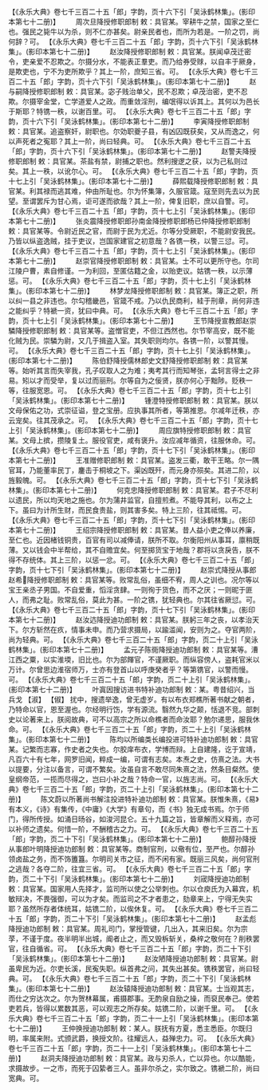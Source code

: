 <!-- { "loadSidebar": true } -->
 【《永乐大典》卷七千三百二十五「郎」字韵，页十六下引「吴泳鹤林集」。(影印本第七十二册)】 
　　周次旦降授修职郎制
敕：具官某。宰耕牛之禁，国家之至仁也。强民之毙牛以为杀，则不仁亦甚矣。尉亲民者也，而所为若是。一阶之罚，尚何辞？可。
 【《永乐大典》卷七千三百二十五「郎」字韵，页十六下引「吴泳鹤林集」。(影印本第七十二册)】 
　　赵汝降授修职郎制
敕：具官某。朕闻卓茂迁密令，吏亲爱不忍欺之。尔摄分水，不能表正羣吏。而乃给券受赇，以自丰于厥身，是欺吏也，宁不为吏所欺乎？其上一阶，庶知三省。可。
 【《永乐大典》卷七千三百二十五「郎」字韵，页十六下引「吴泳鹤林集」。(影印本第七十二册)】 
　　赵与嗣降授修职郎制
敕：具官某。宓子贱治单父，民不忍欺；卓茂治密，吏不忍欺。尔摄宰金堂，亡学道爱人之政。而重敛淫刑，编氓得以诉其上。其何以为邑长于斯耶？特镌一秩，以谢百里。可。
 【《永乐大典》卷七千三百二十五「郎」字韵，页十六下引「吴泳鹤林集」。(影印本第七十二册)】 
　　李寅降授修职郎制
敕：具官某。追盗察奸，尉职也。尔効职夔子县，有凶囚既获矣，又从而逸之，何以声死者之寃耶？其上一阶，尚曰轻典。可。
 【《永乐大典》卷七千三百二十五「郎」字韵，页十六下引「吴泳鹤林集」。(影印本第七十二册)】 
　　赵警夫降授修职郎制
敕：具官某。茶盐有禁，尉捕之职也。然利搜逻之获，以为己私则过矣。其上一秩，以讹尔心。可。
 【《永乐大典》卷七千三百二十五「郎」字韵，页十七上引「吴泳鹤林集」。(影印本第七十二册)】 
　　薛熙载降授修职郎制
敕：具官某。利其禄而逃其难，仲由所耻也。尔为怀集簿，久服官箴。寇至则先去以为民望。至谓罢斥为甘心焉，讵可遂而欲哉？其上一阶，俾复旧职，庶以自警。可。
 【《永乐大典》卷七千三百二十五「郎」字韵，页十七上引「吴泳鹤林集」。(影印本第七十二册)】 
　　张炎震降授修职郎孙南金降授修职郎杨已仲降授修职郎制
敕：具官某等。令尉近民之官，而尉于民为尤近。尔等分受厥职，不能尉安我民。乃皆以纵盗逸贼，挂于吏议，岂国家建官之初意哉？各镌一秩，以警三愆。可。
 【《永乐大典》卷七千三百二十五「郎」字韵，页十七上引「吴泳鹤林集」。(影印本第七十二册)】 
　　赵崇官降授修职郎制
敕：具官某。士不可以更所守也。尔司江陵户曹，素自修谨。一为利回，至匿估籍之金，以贻吏议。姑镌一秩，以示薄惩。可。
 【《永乐大典》卷七千三百二十五「郎」字韵，页十七上引「吴泳鹤林集」。(影印本第七十二册)】 
　　林梦龙降授修职郎制
敕：具官某。簿正之职，所以纠一县之非违也。尔勾稽畿邑，官箴不戒。乃以仇民商利，絓于刑章，尚何非违之能纠乎？特褫一资，犹曰中典。可。
 【《永乐大典》卷七千三百二十五「郎」字韵，页十七上引「吴泳鹤林集」。(影印本第七十二册)】 
　　王节降授宣教郎赵崇驎降授修职郎制
敕：具官某等。盗憎官吏，不但江西然也。尔节宰高安，既不能化贼为民。崇驎为尉，又几于揖盗入室。其失职则均尔。各镌一阶，以警其慢。可。
 【《永乐大典》卷七千三百二十五「郎」字韵，页十七上引「吴泳鹤林集」。(影印本第七十二册)】 
　　陈伯舒降授儒林郎史文舒降授修职郎制
敕：具官某等。始听其言而失宰我，孔子叹取人之为难；夷考其行而知琴张，孟轲言得士之非易。矧以才而受举，复以过而丽刑。尔等自为之佞贤，朕亦何心于黜陟。贬秩一等，往服宽恩。可。
 【《永乐大典》卷七千三百二十五「郎」字韵，页十七上引「吴泳鹤林集」。(影印本第七十二册)】 
　　锺澄特授修职郎制
敕：具官某。朕以文母保佑之功，式崇征谥，登之宝册。应执事其所者，等第推恩。尔减年迁秩，亦云宠矣。往其茂承之。可。
 【《永乐大典》卷七千三百二十五「郎」字韵，页十七上引「吴泳鹤林集」。(影印本第七十二册)】 
　　周应旗特授修职郎制
敕：具官某。文母上摈，攒陵复土。服役官吏，咸有褒升。汝应减年循资，往服休命。可。
 【《永乐大典》卷七千三百二十五「郎」字韵，页十七下引「吴泳鹤林集」。(影印本第七十二册)】 
　　王准赠修职郎制
敕：具官某。盗发三衢，敢干王略。尔一隅官耳，乃能董率民丁，鏖击于桐坡之下。渠凶既歼，而元身亦殒矣。其进二阶，以旌毅魄。可。
 【《永乐大典》卷七千三百二十五「郎」字韵，页十七下引「吴泳鹤林集」。(影印本第七十二册)】 
　　何克忠降授修职郎制
敕：具官某。君子不尽利以遗民，所以均天地之施也。尔为蒲井监官，自擅煎煮。不能导其利，以布之上下。虽曰为计所生财，而民食贵盐，则其害多矣。特上三阶，往其祗惕。可。
 【《永乐大典》卷七千三百二十五「郎」字韵，页十七下引「吴泳鹤林集」。(影印本第七十二册)】 
　　王绍宗降授修职郎制
敕：具官某。昔人益小吏之俸以养廉，至仁也。近因楮钱铜贵，百官有司以减俸请，朕所不取。尔衡阳州从事耳，廪稍既薄。又以钱会中半帮给，其不自赡宜矣。何至掷货宝于地哉？郡将以贪戾告，朕不得不存统体。其上三阶，以惩一忿。可。
 【《永乐大典》卷七千三百二十五「郎」字韵，页十七下引「吴泳鹤林集」。(影印本第七十二册)】 
　　赵崇式降授从事郎赵希降授修职郎制
敕：具官某等。败常乱俗，虽细不宥，周人之训也。况尔等以宝王亲丞子男国。不自爱重，慆淫贪肆。一则徇于货色，而不之厌；一则昵于匪人，而弗之耻。败常乱俗，莫此为甚。一阶之镌，犹轻典也。尔其往省厥愆。可。
 【《永乐大典》卷七千三百二十五「郎」字韵，页十七下引「吴泳鹤林集」。(影印本第七十二册)】 
　　赵汝迒降授迪功郎制
敕：具官某。朕躬三年之丧，以孝治天下。尔方斩然在疚，情事未申。而乃营求摄局，以踰滥闻，安则为之。夺官两阶，尚为轻典。可。
 【《永乐大典》卷七千三百二十五「郎」字韵，页二十上引「吴泳鹤林集」。(影印本第七十二册)】 
　　孟元子陈衕降授迪功郎制
敕：具官某等。漕江西之粟，以实淮堧，旧比也。尔为部餫官，不谨厥职。而纵容傍人，盗耗官米以万计。尔曾思边淮宿师万，士亦有登首山以呼庚癸者乎？等第镌官，以警而慢。可。
 【《永乐大典》卷七千三百二十五「郎」字韵，页二十上引「吴泳鹤林集」。(影印本第七十二册)】 
　　叶寘因搜访进书特补迪功郎制
敕：某。粤昔绍兴，当兵戈 【淑】  【俶】 扰中，搜遗举逸，曾无虚岁。有以布衣郑樵所著书献之朝者，乃特命以官，恩至渥也。尔经明行饬，学有源流。翳然九华之颠，恬退不竞。部刺史以论著来上，朕阅故典，可不以高宗之所以命樵者而命汝耶？勉尔递思，服我休命。可。
 【《永乐大典》卷七千三百二十五「郎」字韵，页二十上引「吴泳鹤林集」。(影印本第七十二册)】 
　　陈均以所编类长编投进可特补迪功郎制
敕：具官某。记繁而志寡，作史者之失也。尔胶庠布衣，学博而辩。上自建隆，讫于宣靖，凡百六十有七年，网罗旧闻，粹成一编，可谓有志矣。本焘之史，仿熹之法。大书以提要，分注以备言，可谓不繁矣。汝虽自言不敢尽同朱熹之法，然条目粲然。使皇纲帝范，一揽而尽得之，岂曰小补之哉？特命一官，以旌志尚。可。
 【《永乐大典》卷七千三百二十五「郎」字韵，页二十上引「吴泳鹤林集」。(影印本第七十二册)】 
　　陈文蔚以所著尚书解注投进特补迪功郎制
敕：具官某。朕惟朱熹，《易》有本义，《诗》有集传，《中庸》《大学》有章句，而《书》独无成书焉。尔于师门，得所传授。如涌日旸谷，如浚河昆仑。五十九篇之旨，皆章解而义释焉，亦可以补师之遗矣。何惜一阶，不酬稽古之力。可。
 【《永乐大典》卷七千三百二十五「郎」字韵，页二十下引「吴泳鹤林集」。(影印本第七十二册)】 
　　鲍醇孙降授从事郎叶明降授迪功郎制
敕：具官某等。商制官刑，以儆有位，至严也。尔醇孙领卤盐之务，而不饰簠簋。尔明司关市之征，而不闲有家。既丽三风矣，尚何官刑之逃哉？各夺二阶，往宜三省。可。
 【《永乐大典》卷七千三百二十五「郎」字韵，页二十下引「吴泳鹤林集」。(影印本第七十二册)】 
　　刘宬降授迪功郎制
敕：具官某。国家用人先择才，监司所以使之公举刺也。尔以仓庾氏为入幕宾，机敏辩决，不畏强御，可以为才矣。而监司之不才者患之，劾章来上，宁得无失实耶？虽然所存者体统耳，姑镌二阶，以俟休复。可。
 【《永乐大典》卷七千三百二十五「郎」字韵，页二十下引「吴泳鹤林集」。(影印本第七十二册)】 
　　赵孟彪降授迪功郎制
敕：具官某。周礼司门，掌授管键，几出入，其来旧矣。尔为宗莩，不谨于度。夜半明半出城，阍者止之，而又毁柝斩关，桑梓之敬何在？削秩罢官，往自循省。可。
 【《永乐大典》卷七千三百二十五「郎」字韵，页二十下引「吴泳鹤林集」。(影印本第七十二册)】 
　　赵汝陋降授迪功郎制
敕：具官某。尉虽卑民为近。尔吏长溪，民寃失职。纵首弗之问，其失出甚矣。镌秩罢官，尚曰轻典。可。
 【《永乐大典》卷七千三百二十五「郎」字韵，页二十下引「吴泳鹤林集」。(影印本第七十二册)】 
　　赵汝辕降授迪功郎制
敕：具官某。士当观其志，而仕之穷达次之。尔为贺林幕属，甫摄郡事。无酌泉自励之操，而裒民奉己。使若吏若兵，皆得以累数其恶，可以观志之所存矣。姑镌二阶，以谢千里。可。
 【《永乐大典》卷七千三百二十五「郎」字韵，页二十一上引「吴泳鹤林集」。(影印本第七十二册)】 
　　王仲换授迪功郎制
敕：某人。朕抚有方夏，悉主悉臣。尔既归明，率属来附。式颁武爵，换授文阶。往耀远人，益殚忠力。可。
 【《永乐大典》卷七千三百二十五「郎」字韵，页二十一上引「吴泳鹤林集」。(影印本第七十二册)】 
　　赵洞夫降授迪功郎制
敕：具官某。政与刃杀人，亡以异也。尔以酷能，求摄故步。一之市，而死于囚絷者三人。虽非尔杀之，实尔致之。镌褫二阶，尚曰宽典。可。
